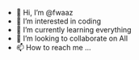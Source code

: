- 👋 Hi, I’m @fwaaz
- 👀 I’m interested in coding
- 🌱 I’m currently learning everything
- 💞️ I’m looking to collaborate on All
- 📫 How to reach me ...

<!---
Zawaf is a ✨ special ✨ repository because its `README.md` (this file) appears on your GitHub profile.
You can click the Preview link to take a look at your changes.
--->
